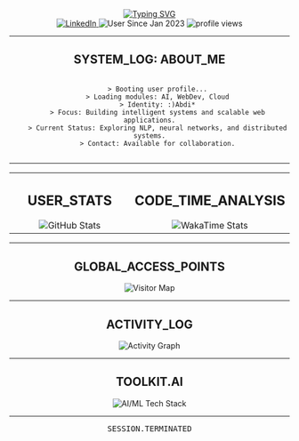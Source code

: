 <!-- HEADER: Animated typing text -->
<div align="center">
  <a href="https://git.io/typing-svg"><img src="https://readme-typing-svg.demolab.com?font=Fira+Code&pause=1000&color=00FF00&width=435&lines=SYSTEM.ACCESS.GRANTED;Abdishakur+Suleiman;Full-Stack+Developer;AI+%26+Machine+Learning+Enthusiast" alt="Typing SVG" /></a>
</div>

<!-- SOCIALS, JOIN DATE & VIEWS -->
<div align="center">
  <a href="https://www.linkedin.com/in/abdishakursm" target="_blank">
    <img src="https://img.shields.io/badge/LinkedIn-0077B5?style=for-the-badge&logo=linkedin&logoColor=white&color=00FF00" alt="LinkedIn"/>
  </a>
  <img src="https://img.shields.io/badge/USER%20SINCE-Jan%202023-00ff00?style=for-the-badge" alt="User Since Jan 2023"/>
  <img src="https://komarev.com/ghpvc/?username=abdiism&label=SYSTEM.SCANS&color=00ff00&style=for-the-badge" alt="profile views"/>
</div>

---

<!-- ABOUT ME / SYSTEM LOG -->
<h2 align="center">SYSTEM_LOG: ABOUT_ME</h2>
<pre align="center">
  <code>
    > Booting user profile...
    > Loading modules: AI, WebDev, Cloud
    > Identity: :)Abdi*
    > Focus: Building intelligent systems and scalable web applications.
    > Current Status: Exploring NLP, neural networks, and distributed systems.
    > Contact: Available for collaboration.
  </code>
</pre>

---

<!-- STATS & WAKATIME -->
<table width="100%">
  <tr>
    <td width="50%" valign="top">
      <h2 align="center">USER_STATS</h2>
      <div align="center">
        <img src="https://github-readme-stats.vercel.app/api?username=abdiism&show_icons=true&hide_border=true&include_all_commits=true&count_private=true&title_color=00FF00&text_color=FFFFFF&icon_color=00FF00&bg_color=151515" alt="GitHub Stats"/>
      </div>
    </td>
    <td width="50%" valign="top">
      <h2 align="center">CODE_TIME_ANALYSIS</h2>
      <div align="center">
        <img src="https://github-readme-stats.vercel.app/api/wakatime?username=abdiism&hide_border=true&title_color=00FF00&text_color=FFFFFF&icon_color=00FF00&bg_color=151515&layout=compact" alt="WakaTime Stats"/>
      </div>
    </td>
  </tr>
</table>

---

<!-- 
  THE NEW "WOW" FACTOR: GLOBAL VISITOR MAP 
-->
<h2 align="center">GLOBAL_ACCESS_POINTS</h2>
<p align="center">
  <img src="https://visitormap.vercel.app/api/v2?username=abdiism&bgColor=151515&itemColor=00FF00" alt="Visitor Map"/>
</p>

---

<!-- ACTIVITY GRAPH -->
<h2 align="center">ACTIVITY_LOG</h2>
<p align="center">
  <img src="https://github-readme-activity-graph.vercel.app/graph?username=abdiism&bg_color=151515&color=ffffff&line=00ff00&point=00ff00&area=true&hide_border=true" alt="Activity Graph" />
</p>

---

<!-- TECH STACK -->
<h2 align="center">TOOLKIT.AI</h2>
<div align="center">
  <img src="https://skillicons.dev/icons?i=python,tensorflow,pytorch,scikitlearn,numpy,pandas,jupyter,docker,git,linux,bash&theme=dark" alt="AI/ML Tech Stack"/>
</div>

---

<!-- FOOTER -->
<div align="center">
  <pre>SESSION.TERMINATED</pre>
</div>


